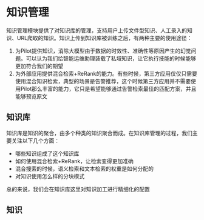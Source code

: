 # 知识管理

知识管理模块提供了对知识库的管理，支持用户上传文件型知识、人工录入的知识、URL爬取的知识。知识上传到知识库被训练之后，有两种主要的使用途径：

1. 为Pilot提供知识，消除大模型由于数据的时效性、准确性等原因产生的幻觉问题。可以认为我们给智能运维助理装载了私域知识，让它执行技能的时候能够更加符合我们的期望
2. 为外部应用提供混合检索+ReRank的能力。有些时候，第三方应用仅仅只需要使用混合知识检索，典型的场景是告警推荐，这个时候第三方应用并不需要使用Pilot那么丰富的能力，它只是希望能够通过告警检索最佳的匹配方案，并且能够预览原文

## 知识库

知识库是知识的聚合，由多个种类的知识聚合而成。在知识库管理的过程，我们主要关注以下几个方面：

* 哪些知识组成了这个知识库
* 如何使用混合检索+ReRank，让检索变得更加准确
* 混合搜索的时候，语义检索和文本检索的权重是如何分配的
* 对知识使用怎么样的分块模式

总的来说，我们会在知识库这里对知识加工进行精细化的配置

## 知识
